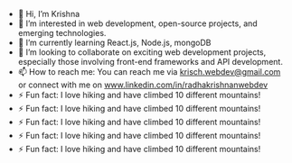 - 👋 Hi, I’m Krishna
- 👀 I’m interested in web development, open-source projects, and emerging technologies.
- 🌱 I’m currently learning React.js, Node.js, mongoDB
- 💞️ I’m looking to collaborate on exciting web development projects, especially those involving front-end frameworks and API development.
- 📫 How to reach me: You can reach me via krisch.webdev@gmail.com or connect with me on www.linkedin.com/in/radhakrishnanwebdev
- ⚡ Fun fact: I love hiking and have climbed 10 different mountains!
- ⚡ Fun fact: I love hiking and have climbed 10 different mountains!
- ⚡ Fun fact: I love hiking and have climbed 10 different mountains!
- ⚡ Fun fact: I love hiking and have climbed 10 different mountains!
- ⚡ Fun fact: I love hiking and have climbed 10 different mountains!
